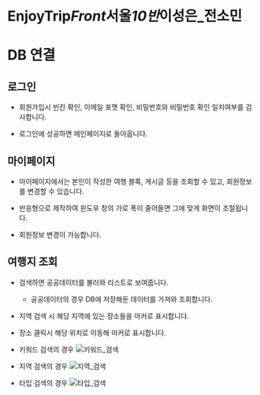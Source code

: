 # EnjoyTrip*Front*서울*10반*이성은\_전소민

# DB 연결


## 로그인

- 회원가입시 빈칸 확인, 이메일 포맷 확인, 비밀번호와 비밀번호 확인 일치여부를 검사합니다.


- 로그인에 성공하면 메인페이지로 돌아옵니다.


## 마이페이지

- 마이페이지에서는 본인이 작성한 여행 블록, 게시글 등을 조회할 수 있고, 회원정보를 변경할 수 있습니다.


- 반응형으로 제작하여 윈도우 창의 가로 폭이 줄어들면 그에 맞게 화면이 조절됩니다.


- 회원정보 변경이 가능합니다.


## 여행지 조회

- 검색하면 공공데이터를 불러와 리스트로 보여줍니다.
    - 공공데이터의 경우 DB에 저장해둔 데이터를 가져와 조회합니다.
- 지역 검색 시 해당 지역에 있는 장소들을 마커로 표시합니다.
- 장소 클릭시 해당 위치로 이동해 마커로 표시합니다.

- 키워드 검색의 경우
![키워드_검색](/uploads/24669ea0fb438f50748102c6ae465687/키워드_검색.jpg)

- 지역 검색의 경우
![지역_검색](/uploads/cf304aa2fe90d852aece00c626f017f1/지역_검색.jpg)

- 타입 검색의 경우
![타입_검색](/uploads/6fcb6c5d636bc420da343e585bdbe454/타입_검색.jpg)
